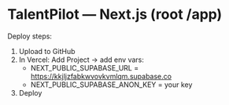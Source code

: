 # TalentPilot — Next.js (root /app)

Deploy steps:
1) Upload to GitHub
2) In Vercel: Add Project → add env vars:
   - NEXT_PUBLIC_SUPABASE_URL = https://kkjljzfabkwvovkvmlqm.supabase.co
   - NEXT_PUBLIC_SUPABASE_ANON_KEY = your key
3) Deploy
